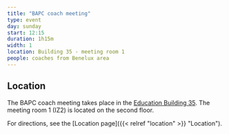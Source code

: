 ```yaml
---
title: "BAPC coach meeting"
type: event
day: sunday
start: 12:15
duration: 1h15m
width: 1
location: Building 35 - meeting room 1
people: coaches from Benelux area
---
```

## Location
The BAPC coach meeting takes place in the [Education Building 35](https://map.tudelftcampus.nl/poi/education-building-35/).
The meeting room 1 (IZ2) is located on the second floor.

For directions, see the [Location page]({{< relref "location" >}} "Location").
